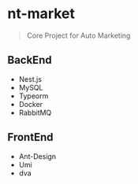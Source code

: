 # nt-market

> Core Project for Auto Marketing

## BackEnd

- Nest.js
- MySQL
- Typeorm
- Docker
- RabbitMQ

## FrontEnd

- Ant-Design
- Umi
- dva
